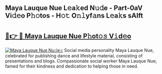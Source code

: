## Maya Lauque Nue L𝚎a𝚔ed N𝚞𝚍e - Part-0aV Vi𝚍𝚎o P𝚑𝚘tos - H𝚘𝚝 O𝚗𝚕yf𝚊ns L𝚎a𝚔s sAIft

# <h2><a href="http://kfe82rb.oniu.top/?m=Maya+Lauque+Nue">🔗👉 🔴 Maya Lauque Nue P𝚑ot𝚘𝚜 V𝚒d𝚎o</a></h2>

[![Maya Lauque Nue Nu𝚍e𝚜](https://i.imgur.com/0qMVB7G.gif)](http://kfe82rb.oniu.top/?m=Maya+Lauque+Nue)
Social media personality Maya Lauque Nue, celebrated for publishing dance and lifestyle material, consisting of presentations and blogs. Compassionate social worker Maya Lauque Nue, famed for their kindness and dedication to helping those in need.  

